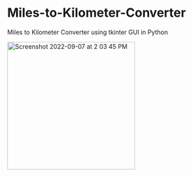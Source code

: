 # Miles-to-Kilometer-Converter
Miles to Kilometer Converter using tkinter GUI in Python

<img width="293" alt="Screenshot 2022-09-07 at 2 03 45 PM" src="https://user-images.githubusercontent.com/95522797/189520155-a329db1e-fbaa-4d56-bd39-9cf1859c3b65.png">
